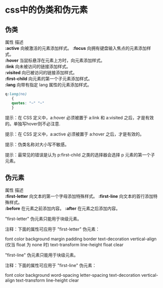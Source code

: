 # css中的伪类和伪元素

## 伪类

属性 	描述 	
 **:active**  向被激活的元素添加样式。
 **:focus** 	向拥有键盘输入焦点的元素添加样式。 	
 **:hover** 	当鼠标悬浮在元素上方时，向元素添加样式。 	
 **:link** 	向未被访问的链接添加样式。 	
 **:visited**   向已被访问的链接添加样式。 	
 **:first-child**    向元素的第一个子元素添加样式。 	
 **:lang**    向带有指定 lang 属性的元素添加样式。

```css
q:lang(no)
   {
   quotes: "~" "~"
   }
```



提示：在 CSS 定义中，a:hover 必须被置于 a:link 和 a:visited 之后，才是有效的。单独写hover则不必注意.

提示：在 CSS 定义中，a:active 必须被置于 a:hover 之后，才是有效的。

提示：伪类名称对大小写不敏感。

提示：最常见的错误是认为 p:first-child 之类的选择器会选择 p 元素的第一个子元素。

## 伪元素

属性 	描述 	
 **:first-letter** 	向文本的第一个字母添加特殊样式。
 **:first-line** 	向文本的首行添加特殊样式。 	
 **:before** 	在元素之前添加内容。
 **:after** 	在元素之后添加内容。



"first-letter" 伪元素只能用于块级元素。

注释：下面的属性可应用于 "first-letter" 伪元素：

font    color    background    margin    padding    border    text-decoration    vertical-align (仅当 float 为 none 时)    text-transform    line-height    float    clear



"first-line" 伪元素只能用于块级元素。

注释：下面的属性可应用于 "first-line" 伪元素：

font    color    background    word-spacing    letter-spacing    text-decoration    vertical-align    text-transform    line-height    clear